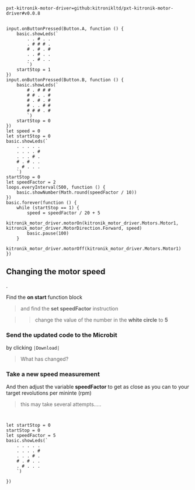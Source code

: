 
```package

pxt-kitronik-motor-driver=github:kitronikltd/pxt-kitronik-motor-driver#v0.0.8

```

```template

input.onButtonPressed(Button.A, function () {
    basic.showLeds(`
        . . # . .
        . # # # .
        # . # . #
        . . # . .
        . . # . .
        `)
    startStop = 1
})
input.onButtonPressed(Button.B, function () {
    basic.showLeds(`
        # . # # #
        # # . . #
        # . # . #
        # . . # #
        # # # . #
        `)
    startStop = 0
})
let speed = 0
let startStop = 0
basic.showLeds(`
    . . . . .
    . . . . #
    . . . # .
    # . # . .
    . # . . .
    `)
startStop = 0
let speedFactor = 2
loops.everyInterval(500, function () {
    basic.showNumber(Math.round(speedFactor / 10))
})
basic.forever(function () {
    while (startStop == 1) {
        speed = speedFactor / 20 + 5
        kitronik_motor_driver.motorOn(kitronik_motor_driver.Motors.Motor1, kitronik_motor_driver.MotorDirection.Forward, speed)
        basic.pause(100)
    }
    kitronik_motor_driver.motorOff(kitronik_motor_driver.Motors.Motor1)
})

```


## Changing the motor speed 
.

Find the **on start** function block 

> and find the **set speedFactor** instruction 

>> change the value of the number in the **white circle** to **5** 


###  Send the updated code to the Microbit 
by clicking ``|Download|`` 

> What has changed? 


### Take a new speed measurement 
And then adjust the variable **speedFactor** to get as close as you can 
to your target revolutions per mininte (rpm) 

> this may take several attempts.....


```blocks


let startStop = 0
startStop = 0
let speedFactor = 5
basic.showLeds(`
    . . . . .
    . . . . #
    . . . # .
    # . # . .
    . # . . .
    `)

})



```